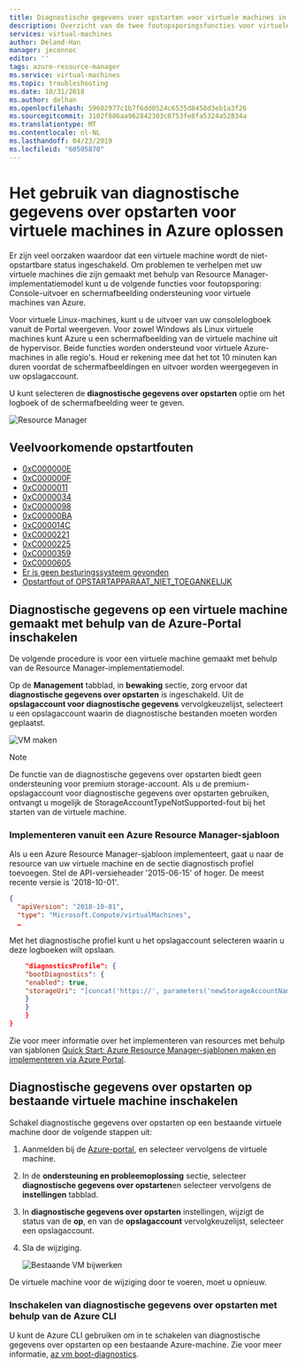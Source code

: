 ```yaml
---
title: Diagnostische gegevens over opstarten voor virtuele machines in Azure | Microsoft Docs
description: Overzicht van de twee foutopsporingsfuncties voor virtuele machines in Azure
services: virtual-machines
author: Deland-Han
manager: jeconnoc
editor: ''
tags: azure-resource-manager
ms.service: virtual-machines
ms.topic: troubleshooting
ms.date: 10/31/2018
ms.author: delhan
ms.openlocfilehash: 59602977c1b7f6dd0524c6535d8458d3eb1a3f26
ms.sourcegitcommit: 3102f886aa962842303c8753fe8fa5324a52834a
ms.translationtype: MT
ms.contentlocale: nl-NL
ms.lasthandoff: 04/23/2019
ms.locfileid: "60505870"
---
```

# <a name="how-to-use-boot-diagnostics-to-troubleshoot-virtual-machines-in-azure"></a>Het gebruik van diagnostische gegevens over opstarten voor virtuele machines in Azure oplossen

Er zijn veel oorzaken waardoor dat een virtuele machine wordt de niet-opstartbare status ingeschakeld. Om problemen te verhelpen met uw virtuele machines die zijn gemaakt met behulp van Resource Manager-implementatiemodel kunt u de volgende functies voor foutopsporing: Console-uitvoer en schermafbeelding ondersteuning voor virtuele machines van Azure. 

Voor virtuele Linux-machines, kunt u de uitvoer van uw consolelogboek vanuit de Portal weergeven. Voor zowel Windows als Linux virtuele machines kunt Azure u een schermafbeelding van de virtuele machine uit de hypervisor. Beide functies worden ondersteund voor virtuele Azure-machines in alle regio's. Houd er rekening mee dat het tot 10 minuten kan duren voordat de schermafbeeldingen en uitvoer worden weergegeven in uw opslagaccount.

U kunt selecteren de **diagnostische gegevens over opstarten** optie om het logboek of de schermafbeelding weer te geven.

![Resource Manager](./media/virtual-machines-common-boot-diagnostics/screenshot1.png)

## <a name="common-boot-errors"></a>Veelvoorkomende opstartfouten

- [0xC000000E](https://support.microsoft.com/help/4010129)
- [0xC000000F](https://support.microsoft.com/help/4010130)
- [0xC0000011](https://support.microsoft.com/help/4010134)
- [0xC0000034](https://support.microsoft.com/help/4010140)
- [0xC0000098](https://support.microsoft.com/help/4010137)
- [0xC00000BA](https://support.microsoft.com/help/4010136)
- [0xC000014C](https://support.microsoft.com/help/4010141)
- [0xC0000221](https://support.microsoft.com/help/4010132)
- [0xC0000225](https://support.microsoft.com/help/4010138)
- [0xC0000359](https://support.microsoft.com/help/4010135)
- [0xC0000605](https://support.microsoft.com/help/4010131)
- [Er is geen besturingssysteem gevonden](https://support.microsoft.com/help/4010142)
- [Opstartfout of OPSTARTAPPARAAT_NIET_TOEGANKELIJK](https://support.microsoft.com/help/4010143)

## <a name="enable-diagnostics-on-a-virtual-machine-created-using-the-azure-portal"></a>Diagnostische gegevens op een virtuele machine gemaakt met behulp van de Azure-Portal inschakelen

De volgende procedure is voor een virtuele machine gemaakt met behulp van de Resource Manager-implementatiemodel.

Op de **Management** tabblad, in **bewaking** sectie, zorg ervoor dat **diagnostische gegevens over opstarten** is ingeschakeld. Uit de **opslagaccount voor diagnostische gegevens** vervolgkeuzelijst, selecteert u een opslagaccount waarin de diagnostische bestanden moeten worden geplaatst.
 
![VM maken](./media/virtual-machines-common-boot-diagnostics/enable-boot-diagnostics-vm.png)

> [!NOTE]
> De functie van de diagnostische gegevens over opstarten biedt geen ondersteuning voor premium storage-account. Als u de premium-opslagaccount voor diagnostische gegevens over opstarten gebruiken, ontvangt u mogelijk de StorageAccountTypeNotSupported-fout bij het starten van de virtuele machine.
>

### <a name="deploying-from-an-azure-resource-manager-template"></a>Implementeren vanuit een Azure Resource Manager-sjabloon

Als u een Azure Resource Manager-sjabloon implementeert, gaat u naar de resource van uw virtuele machine en de sectie diagnostisch profiel toevoegen. Stel de API-versieheader '2015-06-15' of hoger. De meest recente versie is '2018-10-01'.

```json
{
  "apiVersion": "2018-10-01",
  "type": "Microsoft.Compute/virtualMachines",
  … 
```

Met het diagnostische profiel kunt u het opslagaccount selecteren waarin u deze logboeken wilt opslaan.

```json
    "diagnosticsProfile": {
    "bootDiagnostics": {
    "enabled": true,
    "storageUri": "[concat('https://', parameters('newStorageAccountName'), '.blob.core.windows.net')]"
    }
    }
    }
}
```

Zie voor meer informatie over het implementeren van resources met behulp van sjablonen [Quick Start: Azure Resource Manager-sjablonen maken en implementeren via Azure Portal](../../azure-resource-manager/resource-manager-quickstart-create-templates-use-the-portal.md).

## <a name="enable-boot-diagnostics-on-existing-virtual-machine"></a>Diagnostische gegevens over opstarten op bestaande virtuele machine inschakelen 

Schakel diagnostische gegevens over opstarten op een bestaande virtuele machine door de volgende stappen uit:

1. Aanmelden bij de [Azure-portal](https://portal.azure.com), en selecteer vervolgens de virtuele machine.
2. In de **ondersteuning en probleemoplossing** sectie, selecteer **diagnostische gegevens over opstarten**en selecteer vervolgens de **instellingen** tabblad.
3. In **diagnostische gegevens over opstarten** instellingen, wijzigt de status van de **op**, en van de **opslagaccount** vervolgkeuzelijst, selecteer een opslagaccount. 
4. Sla de wijziging.

    ![Bestaande VM bijwerken](./media/virtual-machines-common-boot-diagnostics/enable-for-existing-vm.png)

De virtuele machine voor de wijziging door te voeren, moet u opnieuw.

### <a name="enable-boot-diagnostics-using-the-azure-cli"></a>Inschakelen van diagnostische gegevens over opstarten met behulp van de Azure CLI

U kunt de Azure CLI gebruiken om in te schakelen van diagnostische gegevens over opstarten op een bestaande Azure-machine. Zie voor meer informatie, [az vm boot-diagnostics](
https://docs.microsoft.com/cli/azure/vm/boot-diagnostics?view=azure-cli-latest).
